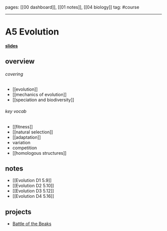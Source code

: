 pages: [[00 dashboard]], [[01 notes]], [[04 biology]]
tag: #course

___ 

# A5 Evolution
#### [slides](https://dalton.myschoolapp.com/app/student#topicdetail/1241827/111839416/111839417/2465779/0/0)

## overview
###### covering
- [[evolution]]
- [[mechanics of evolution]]
- [[speciation and biodiversity]]

###### key vocab
- [[fitness]]
- [[natural selection]]
- [[adaptation]]
- variation
- competition
- [[homologous structures]]

## notes
- [[Evolution D1 5.9]]
- [[Evolution D2 5.10]] 
- [[Evolution D3 5.12]]
- [[Evolution D4 5.16]]

## projects
- [Battle of the Beaks](https://docs.google.com/document/d/1zQUNEP5AtWMLCMKvXZR5tDcrieKwK-vySxBH8r5k-3Y/edit)